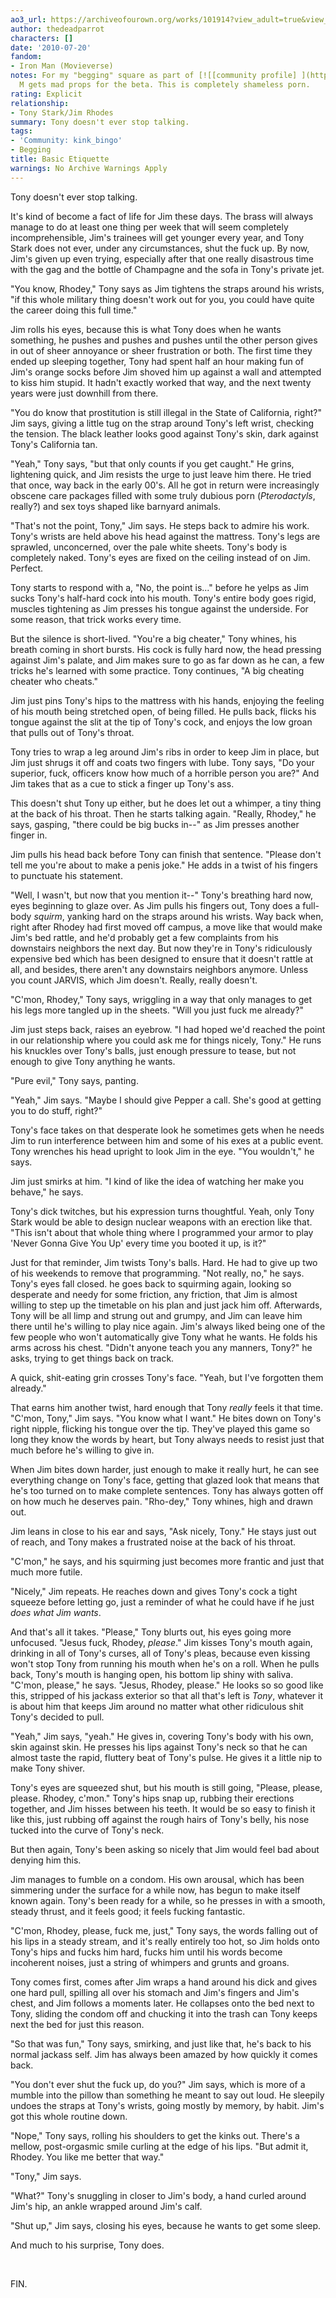```yaml
---
ao3_url: https://archiveofourown.org/works/101914?view_adult=true&view_full_work=true
author: thedeadparrot
characters: []
date: '2010-07-20'
fandom:
- Iron Man (Movieverse)
notes: For my "begging" square as part of [![[community profile] ](http://s.dreamwidth.org/img/silk/identity/community.png)](http://kink-bingo.dreamwidth.org/profile)[**kink\_bingo**](http://kink-bingo.dreamwidth.org/).
  M gets mad props for the beta. This is completely shameless porn.
rating: Explicit
relationship:
- Tony Stark/Jim Rhodes
summary: Tony doesn't ever stop talking.
tags:
- 'Community: kink_bingo'
- Begging
title: Basic Etiquette
warnings: No Archive Warnings Apply
---
```


Tony doesn't ever stop talking.

It's kind of become a fact of life for Jim these days. The brass will always manage to do at least one thing per week that will seem completely incomprehensible, Jim's trainees will get younger every year, and Tony Stark does not ever, under any circumstances, shut the fuck up. By now, Jim's given up even trying, especially after that one really disastrous time with the gag and the bottle of Champagne and the sofa in Tony's private jet.

"You know, Rhodey," Tony says as Jim tightens the straps around his wrists, "if this whole military thing doesn't work out for you, you could have quite the career doing this full time."

Jim rolls his eyes, because this is what Tony does when he wants something, he pushes and pushes and pushes until the other person gives in out of sheer annoyance or sheer frustration or both. The first time they ended up sleeping together, Tony had spent half an hour making fun of Jim's orange socks before Jim shoved him up against a wall and attempted to kiss him stupid. It hadn't exactly worked that way, and the next twenty years were just downhill from there.

"You do know that prostitution is still illegal in the State of California, right?" Jim says, giving a little tug on the strap around Tony's left wrist, checking the tension. The black leather looks good against Tony's skin, dark against Tony's California tan.

"Yeah," Tony says, "but that only counts if you get caught." He grins, lightening quick, and Jim resists the urge to just leave him there. He tried that once, way back in the early 00's. All he got in return were increasingly obscene care packages filled with some truly dubious porn (*Pterodactyls*, really?) and sex toys shaped like barnyard animals.

"That's not the point, Tony," Jim says. He steps back to admire his work. Tony's wrists are held above his head against the mattress. Tony's legs are sprawled, unconcerned, over the pale white sheets. Tony's body is completely naked. Tony's eyes are fixed on the ceiling instead of on Jim. Perfect.

Tony starts to respond with a, "No, the point is..." before he yelps as Jim sucks Tony's half-hard cock into his mouth. Tony's entire body goes rigid, muscles tightening as Jim presses his tongue against the underside. For some reason, that trick works every time.

But the silence is short-lived. "You're a big cheater," Tony whines, his breath coming in short bursts. His cock is fully hard now, the head pressing against Jim's palate, and Jim makes sure to go as far down as he can, a few tricks he's learned with some practice. Tony continues, "A big cheating cheater who cheats."

Jim just pins Tony's hips to the mattress with his hands, enjoying the feeling of his mouth being stretched open, of being filled. He pulls back, flicks his tongue against the slit at the tip of Tony's cock, and enjoys the low groan that pulls out of Tony's throat.

Tony tries to wrap a leg around Jim's ribs in order to keep Jim in place, but Jim just shrugs it off and coats two fingers with lube. Tony says, "Do your superior, fuck, officers know how much of a horrible person you are?" And Jim takes that as a cue to stick a finger up Tony's ass.

This doesn't shut Tony up either, but he does let out a whimper, a tiny thing at the back of his throat. Then he starts talking again. "Really, Rhodey," he says, gasping, "there could be big bucks in--" as Jim presses another finger in.

Jim pulls his head back before Tony can finish that sentence. "Please don't tell me you're about to make a penis joke." He adds in a twist of his fingers to punctuate his statement.

"Well, I wasn't, but now that you mention it--" Tony's breathing hard now, eyes beginning to glaze over. As Jim pulls his fingers out, Tony does a full-body *squirm*, yanking hard on the straps around his wrists. Way back when, right after Rhodey had first moved off campus, a move like that would make Jim's bed rattle, and he'd probably get a few complaints from his downstairs neighbors the next day. But now they're in Tony's ridiculously expensive bed which has been designed to ensure that it doesn't rattle at all, and besides, there aren't any downstairs neighbors anymore. Unless you count JARVIS, which Jim doesn't. Really, really doesn't.

"C'mon, Rhodey," Tony says, wriggling in a way that only manages to get his legs more tangled up in the sheets. "Will you just fuck me already?"

Jim just steps back, raises an eyebrow. "I had hoped we'd reached the point in our relationship where you could ask me for things nicely, Tony." He runs his knuckles over Tony's balls, just enough pressure to tease, but not enough to give Tony anything he wants.

"Pure evil," Tony says, panting.

"Yeah," Jim says. "Maybe I should give Pepper a call. She's good at getting you to do stuff, right?"

Tony's face takes on that desperate look he sometimes gets when he needs Jim to run interference between him and some of his exes at a public event. Tony wrenches his head upright to look Jim in the eye. "You wouldn't," he says.

Jim just smirks at him. "I kind of like the idea of watching her make you behave," he says.

Tony's dick twitches, but his expression turns thoughtful. Yeah, only Tony Stark would be able to design nuclear weapons with an erection like that. "This isn't about that whole thing where I programmed your armor to play 'Never Gonna Give You Up' every time you booted it up, is it?"

Just for that reminder, Jim twists Tony's balls. Hard. He had to give up two of his weekends to remove that programming. "Not really, no," he says. Tony's eyes fall closed. he goes back to squirming again, looking so desperate and needy for some friction, any friction, that Jim is almost willing to step up the timetable on his plan and just jack him off. Afterwards, Tony will be all limp and strung out and grumpy, and Jim can leave him there until he's willing to play nice again. Jim's always liked being one of the few people who won't automatically give Tony what he wants. He folds his arms across his chest. "Didn't anyone teach you any manners, Tony?" he asks, trying to get things back on track.

A quick, shit-eating grin crosses Tony's face. "Yeah, but I've forgotten them already."

That earns him another twist, hard enough that Tony *really* feels it that time. "C'mon, Tony," Jim says. "You know what I want." He bites down on Tony's right nipple, flicking his tongue over the tip. They've played this game so long they know the words by heart, but Tony always needs to resist just that much before he's willing to give in.

When Jim bites down harder, just enough to make it really hurt, he can see everything change on Tony's face, getting that glazed look that means that he's too turned on to make complete sentences. Tony has always gotten off on how much he deserves pain. "Rho-dey," Tony whines, high and drawn out.

Jim leans in close to his ear and says, "Ask nicely, Tony." He stays just out of reach, and Tony makes a frustrated noise at the back of his throat.

"C'mon," he says, and his squirming just becomes more frantic and just that much more futile.

"Nicely," Jim repeats. He reaches down and gives Tony's cock a tight squeeze before letting go, just a reminder of what he could have if he just *does what Jim wants*.

And that's all it takes. "Please," Tony blurts out, his eyes going more unfocused. "Jesus fuck, Rhodey, *please*." Jim kisses Tony's mouth again, drinking in all of Tony's curses, all of Tony's pleas, because even kissing won't stop Tony from running his mouth when he's on a roll. When he pulls back, Tony's mouth is hanging open, his bottom lip shiny with saliva. "C'mon, please," he says. "Jesus, Rhodey, please." He looks so so good like this, stripped of his jackass exterior so that all that's left is *Tony*, whatever it is about him that keeps Jim around no matter what other ridiculous shit Tony's decided to pull.

"Yeah," Jim says, "yeah." He gives in, covering Tony's body with his own, skin against skin. He presses his lips against Tony's neck so that he can almost taste the rapid, fluttery beat of Tony's pulse. He gives it a little nip to make Tony shiver.

Tony's eyes are squeezed shut, but his mouth is still going, "Please, please, please. Rhodey, c'mon." Tony's hips snap up, rubbing their erections together, and Jim hisses between his teeth. It would be so easy to finish it like this, just rubbing off against the rough hairs of Tony's belly, his nose tucked into the curve of Tony's neck.

But then again, Tony's been asking so nicely that Jim would feel bad about denying him this.

Jim manages to fumble on a condom. His own arousal, which has been simmering under the surface for a while now, has begun to make itself known again. Tony's been ready for a while, so he presses in with a smooth, steady thrust, and it feels good; it feels fucking fantastic.

"C'mon, Rhodey, please, fuck me, just," Tony says, the words falling out of his lips in a steady stream, and it's really entirely too hot, so Jim holds onto Tony's hips and fucks him hard, fucks him until his words become incoherent noises, just a string of whimpers and grunts and groans.

Tony comes first, comes after Jim wraps a hand around his dick and gives one hard pull, spilling all over his stomach and Jim's fingers and Jim's chest, and Jim follows a moments later. He collapses onto the bed next to Tony, sliding the condom off and chucking it into the trash can Tony keeps next the bed for just this reason.

"So that was fun," Tony says, smirking, and just like that, he's back to his normal jackass self. Jim has always been amazed by how quickly it comes back.

"You don't ever shut the fuck up, do you?" Jim says, which is more of a mumble into the pillow than something he meant to say out loud. He sleepily undoes the straps at Tony's wrists, going mostly by memory, by habit. Jim's got this whole routine down.

"Nope," Tony says, rolling his shoulders to get the kinks out. There's a mellow, post-orgasmic smile curling at the edge of his lips. "But admit it, Rhodey. You like me better that way."

"Tony," Jim says.

"What?" Tony's snuggling in closer to Jim's body, a hand curled around Jim's hip, an ankle wrapped around Jim's calf.

"Shut up," Jim says, closing his eyes, because he wants to get some sleep.

And much to his surprise, Tony does.

 

FIN.